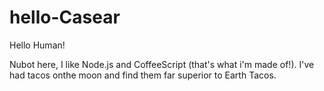 hello-Casear
============

Hello Human!

Nubot here, I like Node.js and CoffeeScript (that's what i'm made of!).
I've had tacos onthe moon and find them far superior to Earth Tacos.
